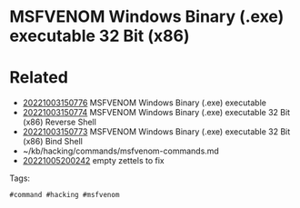 # MSFVENOM Windows Binary (.exe) executable 32 Bit (x86)

# Related

- [20221003150776](/zet/20221003150776/README.md) MSFVENOM Windows Binary (.exe) executable
- [20221003150774](/zet/20221003150774/README.md) MSFVENOM Windows Binary (.exe) executable 32 Bit (x86) Reverse Shell
- [20221003150773](/zet/20221003150773/README.md) MSFVENOM Windows Binary (.exe) executable 32 Bit (x86) Bind Shell
- ~/kb/hacking/commands/msfvenom-commands.md
- [20221005200242](/zet/20221005200242/README.md) empty zettels to fix

Tags:

    #command #hacking #msfvenom 
